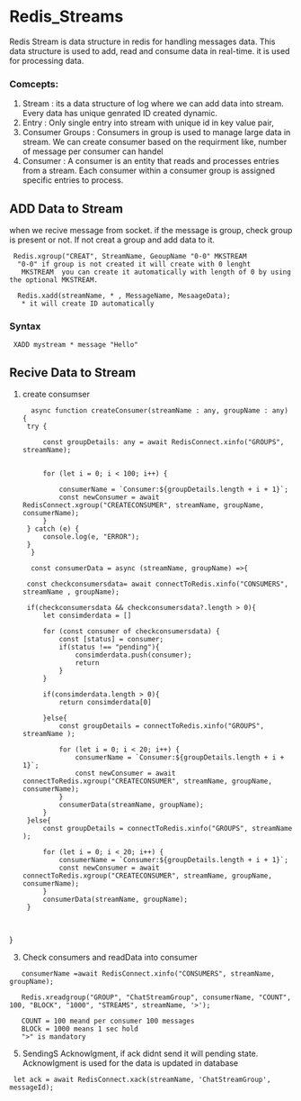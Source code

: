 # Redis_Streams

Redis Stream is data structure in redis for handling messages data. This data structure is used to add, read and consume data in real-time. it is used for processing data.

 ### Comcepts: 

1. Stream : its a data structure of log where we can add data into stream. Every data has unique genrated ID created dynamic.
2. Entry : Only single entry into stream with unique id in key value pair,
3. Consumer Groups :  Consumers in group is  used to manage large data in stream. We can create consumer based on the requirment like, number of message per consumer can handel
4. Consumer : A consumer is an entity that reads and processes entries from a stream. Each consumer within a consumer group is assigned specific entries to process.
   
## ADD Data to Stream
when we recive message from socket. if the message is group, check group is present or not. If not creat a group and add data to it.

```
 Redis.xgroup("CREAT", StreamName, GeoupName "0-0" MKSTREAM
  "0-0" if group is not created it will create with 0 lenght
   MKSTREAM  you can create it automatically with length of 0 by using the optional MKSTREAM.
```

```
  Redis.xadd(streamName, * , MessageName, MesaageData);
   * it will create ID automatically
```
### Syntax
```
 XADD mystream * message "Hello"
```
## Recive Data to Stream

1. create consumser
 
   ```
     async function createConsumer(streamName : any, groupName : any) {
    try {

        const groupDetails: any = await RedisConnect.xinfo("GROUPS", streamName);


        for (let i = 0; i < 100; i++) {

            consumerName = `Consumer:${groupDetails.length + i + 1}`;
            const newConsumer = await RedisConnect.xgroup("CREATECONSUMER", streamName, groupName, consumerName);
        }
    } catch (e) {
        console.log(e, "ERROR");
    }
     }
   ```
   ```
     const consumerData = async (streamName, groupName) =>{

    const checkconsumersdata= await connectToRedis.xinfo("CONSUMERS", streamName , groupName);

    if(checkconsumersdata && checkconsumersdata?.length > 0){
        let consimderdata = []

        for (const consumer of checkconsumersdata) {
            const [status] = consumer;
            if(status !== "pending"){
                consimderdata.push(consumer);
                return
            }
        }
    
        if(consimderdata.length > 0){
            return consimderdata[0]
    
        }else{
            const groupDetails = connectToRedis.xinfo("GROUPS", streamName );
    
            for (let i = 0; i < 20; i++) {
                consumerName = `Consumer:${groupDetails.length + i + 1}`;
                const newConsumer = await connectToRedis.xgroup("CREATECONSUMER", streamName, groupName, consumerName);
            }
            consumerData(streamName, groupName);
        }
    }else{
        const groupDetails = connectToRedis.xinfo("GROUPS", streamName );
    
        for (let i = 0; i < 20; i++) {
            consumerName = `Consumer:${groupDetails.length + i + 1}`;
            const newConsumer = await connectToRedis.xgroup("CREATECONSUMER", streamName, groupName, consumerName);
        }
        consumerData(streamName, groupName);
    }
  
    
}
   

3. Check consumers and readData into consumer
```
   consumerName =await RedisConnect.xinfo("CONSUMERS", streamName, groupName);

   Redis.xreadgroup("GROUP", "ChatStreamGroup", consumerName, "COUNT", 100, "BLOCK", "1000", "STREAMS", streamName, '>');

   COUNT = 100 meand per consumer 100 messages
   BLOCk = 1000 means 1 sec hold
   ">" is mandatory
```
5. SendingS Acknowlgment, if ack didnt send it will pending state.
   Acknowlgment is used for the data is updated in database
 ```
  let ack = await RedisConnect.xack(streamName, 'ChatStreamGroup', messageId);
```
